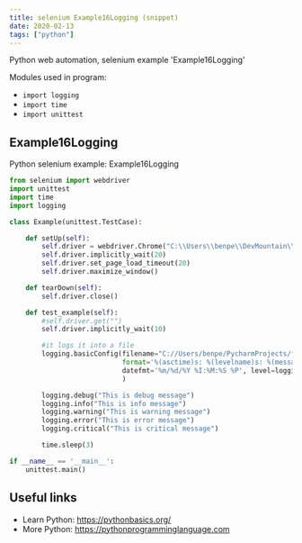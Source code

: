 ```yaml
---
title: selenium Example16Logging (snippet)
date: 2020-02-13
tags: ["python"]
---
```

Python web automation, selenium example 'Example16Logging'


Modules used in program: 
* `import logging`
* `import time`
* `import unittest`

## Example16Logging

Python selenium example: Example16Logging

```python
from selenium import webdriver
import unittest
import time
import logging

class Example(unittest.TestCase):

    def setUp(self):
        self.driver = webdriver.Chrome("C:\\Users\\benpe\\DevMountain\\testing-resources\\chromedriver.exe")
        self.driver.implicitly_wait(20)
        self.driver.set_page_load_timeout(20)
        self.driver.maximize_window()

    def tearDown(self):
        self.driver.close()

    def test_example(self):
        #self.driver.get("")
        self.driver.implicitly_wait(10)

        #it logs it into a file
        logging.basicConfig(filename="C://Users/benpe/PycharmProjects/firstExample/test.log",
                            format='%(asctime)s: %(levelname)s: %(message)s',
                            datefmt='%m/%d/%Y %I:%M:%S %P', level=logging.DEBUG
                            )

        logging.debug("This is debug message")
        logging.info("This is info message")
        logging.warning("This is warning message")
        logging.error("This is error message")
        logging.critical("This is critical message")

        time.sleep(3)

if __name__ == '__main__':
    unittest.main()


```

## Useful links

- Learn Python: https://pythonbasics.org/
- More Python: https://pythonprogramminglanguage.com
